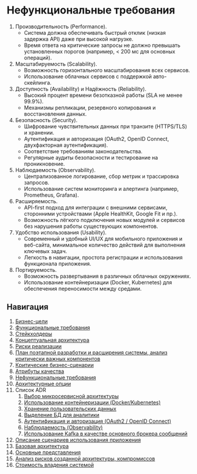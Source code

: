 # Нефункциональные требования

1. Производительность (Performance).
   * Система должна обеспечивать быстрый отклик (низкая задержка API) даже при высокой нагрузке.
   * Время ответа на критические запросы не должно превышать установленных порогов (например, < 200 мс для основных операций).
2. Масштабируемость (Scalability).
   * Возможность горизонтального масштабирования всех сервисов.
   * Использование облачных сервисов с поддержкой авто-скейлинга.
3. Доступность (Availability) и Надёжность (Reliability).
   * Высокий процент времени безотказной работы (SLA не менее 99.9%).
   * Механизмы репликации, резервного копирования и восстановления данных.
4. Безопасность (Security).
   * Шифрование чувствительных данных при транзите (HTTPS/TLS) и хранении.
   * Аутентификация и авторизация (OAuth2, OpenID Connect, двухфакторная аутентификация).
   * Соответствие требованиям законодательства.
   * Регулярные аудиты безопасности и тестирование на проникновение.
5. Наблюдаемость (Observability).
   * Централизованное логирование, сбор метрик и трассировка запросов.
   * Использование систем мониторинга и алертинга (например, Prometheus, Grafana).
6. Расширяемость.
   * API-first подход для интеграции с внешними сервисами, сторонними устройствами (Apple HealthKit, Google Fit и пр.).
   * Возможность лёгкого подключения новых модулей и сервисов без нарушения работы существующих компонентов.
7. Удобство использования (Usability).
   * Современный и удобный UI/UX для мобильного приложения и веб-сайта, минимальное количество действий для выполнения ключевых задач.
   * Легкость в навигации, простота регистрации и использования функционала приложения.
8. Портируемость.
   * Возможность развертывания в различных облачных окружениях.
   * Использование контейнеризации (Docker, Kubernetes) для обеспечения переносимости между средами.

## Навигация

1. [Бизнес-цели](https://github.com/f0rw4rd-dev/sb-final-project/blob/main/business_objectives.md)
2. [Функциональные требования](https://github.com/f0rw4rd-dev/sb-final-project/blob/main/functional_requirements.md)
3. [Стейкхолдеры](https://github.com/f0rw4rd-dev/sb-final-project/blob/main/stakeholders.md)
4. [Концептуальная архитектура](https://github.com/f0rw4rd-dev/sb-final-project/blob/main/concept_architecture.md)
5. [Риски реализации](https://github.com/f0rw4rd-dev/sb-final-project/blob/main/implementation_risks.md)
6. [План поэтапной разработки и расширения системы, анализ критически важных компонентов](https://github.com/f0rw4rd-dev/sb-final-project/blob/main/development_plan.md)
7. [Критические бизнес-сценарии](https://github.com/f0rw4rd-dev/sb-final-project/blob/main/critical_business_scenarios.md)
8. [Атрибуты качества](https://github.com/f0rw4rd-dev/sb-final-project/blob/main/quality_attributes.md)
9. [Нефункциональные требования](https://github.com/f0rw4rd-dev/sb-final-project/blob/main/nonfunctional_requirements.md)
10. [Архитектурные опции](https://github.com/f0rw4rd-dev/sb-final-project/blob/main/architectural_options.md)
11. Список ADR
    1. [Выбор микросервисной архитектуры](https://github.com/f0rw4rd-dev/sb-final-project/blob/main/adr_01.md)
    2. [Использование контейнеризации (Docker/Kubernetes)](https://github.com/f0rw4rd-dev/sb-final-project/blob/main/adr_02.md)
    3. [Хранение пользовательских данных](https://github.com/f0rw4rd-dev/sb-final-project/blob/main/adr_03.md)
    4. [Выделение БД для аналитики](https://github.com/f0rw4rd-dev/sb-final-project/blob/main/adr_04.md)
    5. [Аутентификация и авторизация (OAuth2 / OpenID Connect)](https://github.com/f0rw4rd-dev/sb-final-project/blob/main/adr_05.md)
    6. [Наблюдаемость (Observability)](https://github.com/f0rw4rd-dev/sb-final-project/blob/main/adr_06.md)
    7. [Использование Kafka в качестве основного брокера сообщений](https://github.com/f0rw4rd-dev/sb-final-project/blob/main/adr_07.md)
12. [Описание сценариев использования приложения](https://github.com/f0rw4rd-dev/sb-final-project/blob/main/use_cases.md)
13. [Базовая архитектура](https://github.com/f0rw4rd-dev/sb-final-project/blob/main/basic_architecture.md)
14. [Основные представления](https://github.com/f0rw4rd-dev/sb-final-project/blob/main/views.md)
15. [Анализ рисков созданной архитектуры, компромиссов](https://github.com/f0rw4rd-dev/sb-final-project/blob/main/architecture_risks.md)
16. [Стоимость владения системой](https://github.com/f0rw4rd-dev/sb-final-project/blob/main/costs.md)
